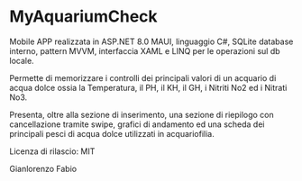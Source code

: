 # MyAquariumCheck 
Mobile APP realizzata in ASP.NET 8.0 MAUI, linguaggio C#, SQLite database interno, pattern MVVM, interfaccia XAML e LINQ per le operazioni sul db locale.

Permette di memorizzare i controlli dei principali valori di un acquario di acqua dolce ossia la Temperatura, il PH, il KH, il GH, i Nitriti No2 ed i Nitrati No3.

Presenta, oltre alla sezione di inserimento, una sezione di riepilogo con cancellazione tramite swipe, grafici di andamento ed una scheda dei principali pesci di acqua dolce utilizzati in acquariofilia.

Licenza di rilascio: MIT

Gianlorenzo Fabio
